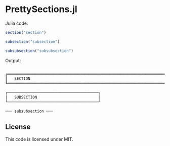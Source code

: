 # PrettySections.jl

Julia code:

```julia
section("section")

subsection("subsection")

subsubsection("subsubsection")
```

Output:

```bash

╔══════════════════════════════════════════════════════════════════════════════╗
║   SECTION                                                                    ║
╚══════════════════════════════════════════════════════════════════════════════╝

┌────────────────────────────────────────┐
│   SUBSECTION                           │
└────────────────────────────────────────┘

─── subsubsection ───

```

## License

This code is licensed under MIT.
